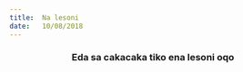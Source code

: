 ```yaml
---
title:  Na lesoni
date:   10/08/2018
---
```


### <center>Eda sa cakacaka tiko ena lesoni oqo</center>